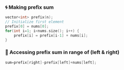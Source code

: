 ### :cyclone: Making prefix sum

```cpp
vector<int> prefix(n);
// Initialize first element
prefix[0] = nums[0];
for(int i=1; i<nums.size(); i++) {
	prefix[i] = prefix[i-1] + nums[i];
}

```

### :dragon: Accessing prefix sum in range of (left & right)

```cpp
sum=prefix[right]-prefix[left]+nums[left];

```
